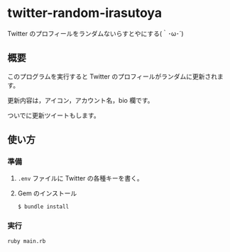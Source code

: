 # twitter-random-irasutoya
Twitter のプロフィールをランダムないらすとやにする(｀･ω･´)

## 概要

このプログラムを実行すると Twitter のプロフィールがランダムに更新されます。

更新内容は，アイコン，アカウント名，bio 欄です。

ついでに更新ツイートもします。

## 使い方

### 準備

1. `.env` ファイルに Twitter の各種キーを書く。

2. Gem のインストール

    ```
    $ bundle install
    ```

### 実行

`ruby main.rb`
